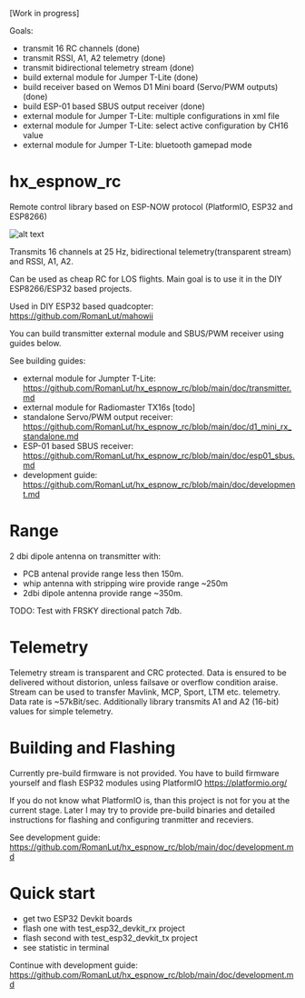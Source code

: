 [Work in progress]

Goals:
- transmit 16 RC channels (done)
- transmit RSSI, A1, A2 telemetry (done)
- transmit bidirectional telemetry stream (done)
- build external module for Jumper T-Lite (done)
- build receiver based on Wemos D1 Mini board (Servo/PWM outputs) (done)
- build ESP-01 based SBUS output receiver (done)
- external module for Jumper T-Lite: multiple configurations in xml file
- external module for Jumper T-Lite: select active configuration by CH16 value
- external module for Jumper T-Lite: bluetooth gamepad mode

# hx_espnow_rc

Remote control library based on ESP-NOW protocol (PlatformIO, ESP32 and ESP8266)

![alt text](https://raw.githubusercontent.com/RomanLut/hx_espnow_rc/main/doc/ExternalModule.jpg "Build step")

Transmits 16 channels at 25 Hz, bidirectional telemetry(transparent stream) and RSSI, A1, A2.

Can be used as cheap RC for LOS flights.
Main goal is to use it in the DIY ESP8266/ESP32 based projects.

Used in DIY ESP32 based quadcopter: https://github.com/RomanLut/mahowii

You can build transmitter external module and SBUS/PWM receiver using guides below.

See building guides:

- external module for Jumpter T-Lite: https://github.com/RomanLut/hx_espnow_rc/blob/main/doc/transmitter.md
- external module for Radiomaster TX16s [todo]
- standalone Servo/PWM output receiver: https://github.com/RomanLut/hx_espnow_rc/blob/main/doc/d1_mini_rx_standalone.md
- ESP-01 based SBUS receiver: https://github.com/RomanLut/hx_espnow_rc/blob/main/doc/esp01_sbus.md
- development guide: https://github.com/RomanLut/hx_espnow_rc/blob/main/doc/development.md

# Range
2 dbi dipole antenna on transmitter with:
 - PCB antenal provide range less then 150m.
 - whip antenna with stripping wire provide range ~250m
 - 2dbi dipole antenna provide range ~350m.

TODO: Test with FRSKY directional patch 7db.

# Telemetry
Telemetry stream is transparent and CRC protected. Data is ensured to be delivered without distorion, unless failsave or overflow condition araise. Stream can be used to transfer Mavlink, MCP, Sport, LTM etc. telemetry. Data rate is ~57kBit/sec.
Additionally library transmits A1 and A2 (16-bit) values for simple telemetry.

# Building and Flashing
Currently pre-build firmware is not provided. You have to build firmware yourself and flash ESP32 modules using PlatformIO https://platformio.org/

If you do not know what PlatformIO is, than this project is not for you at the current stage. Later I may try to provide pre-build binaries and detailed instructions for flashing and configuring tranmitter and receviers.

See development guide: https://github.com/RomanLut/hx_espnow_rc/blob/main/doc/development.md

# Quick start

- get two ESP32 Devkit boards
- flash one with test_esp32_devkit_rx project
- flash second with test_esp32_devkit_tx project
- see statistic in terminal

Continue with development guide: https://github.com/RomanLut/hx_espnow_rc/blob/main/doc/development.md

